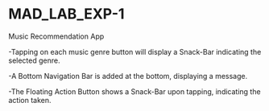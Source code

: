 # MAD_LAB_EXP-1
Music Recommendation App

-Tapping on each music genre button will display a Snack-Bar indicating the selected genre.

-A Bottom Navigation Bar is added at the bottom, displaying a message.

-The Floating Action Button shows a Snack-Bar upon tapping, indicating the action taken.
